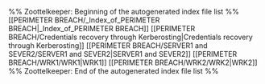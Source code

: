 %% Zoottelkeeper: Beginning of the autogenerated index file list  %%
 [[PERIMETER BREACH/_Index_of_PERIMETER BREACH|_Index_of_PERIMETER BREACH]]
 [[PERIMETER BREACH/Credentials recovery through Kerberosting|Credentials recovery through Kerberosting]]
 [[PERIMETER BREACH/SERVER1 and SEVER2/SERVER1 and SEVER2|SERVER1 and SEVER2]]
 [[PERIMETER BREACH/WRK1/WRK1|WRK1]]
 [[PERIMETER BREACH/WRK2/WRK2|WRK2]]
%% Zoottelkeeper: End of the autogenerated index file list  %%
